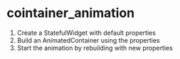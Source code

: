 # cointainer_animation

1. Create a StatefulWidget with default properties
2. Build an AnimatedContainer using the properties
3. Start the animation by rebuilding with new properties